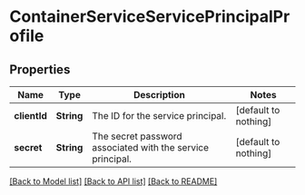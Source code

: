 # ContainerServiceServicePrincipalProfile


## Properties
Name | Type | Description | Notes
------------ | ------------- | ------------- | -------------
**clientId** | **String** | The ID for the service principal. | [default to nothing]
**secret** | **String** | The secret password associated with the service principal. | [default to nothing]


[[Back to Model list]](../README.md#models) [[Back to API list]](../README.md#api-endpoints) [[Back to README]](../README.md)



